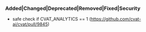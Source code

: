 ### Added|Changed|Deprecated|Removed|Fixed|Security <!-- pick one -->

- safe check if CVAT_ANALYTICS == 1
  (<https://github.com/cvat-ai/cvat/pull/9845>)

